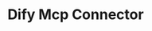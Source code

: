 ---
created: '2025-09-16T15:05:15.652771'
modified: '2025-09-17T17:33:23.126736'
ship_factor: 5
subtype: mcp-servers
tags: []
title: Dify Mcp Connector
type: tool
version: 1
---